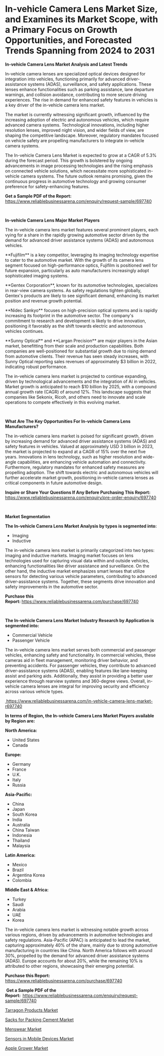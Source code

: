<p><h1>In-vehicle Camera Lens Market Size, and Examines its Market Scope, with a Primary Focus on Growth Opportunities, and Forecasted Trends Spanning from 2024 to 2031</h1></p><p><strong>In-vehicle Camera Lens Market Analysis and Latest Trends</strong></p>
<p><p>In-vehicle camera lenses are specialized optical devices designed for integration into vehicles, functioning primarily for advanced driver-assistance systems (ADAS), surveillance, and safety applications. These lenses enhance functionalities such as parking assistance, lane departure warnings, and collision avoidance, contributing to more secure driving experiences. The rise in demand for enhanced safety features in vehicles is a key driver of the in-vehicle camera lens market.</p><p>The market is currently witnessing significant growth, influenced by the increasing adoption of electric and autonomous vehicles, which require advanced camera systems. Technological innovations, including higher resolution lenses, improved night vision, and wider fields of view, are shaping the competitive landscape. Moreover, regulatory mandates focused on vehicle safety are propelling manufacturers to integrate in-vehicle camera systems.</p><p>The In-vehicle Camera Lens Market is expected to grow at a CAGR of 5.3% during the forecast period. This growth is bolstered by ongoing advancements in image processing technologies and the rising emphasis on connected vehicle solutions, which necessitate more sophisticated in-vehicle camera systems. The future outlook remains promising, given the continuous progress in automotive technology and growing consumer preference for safety-enhancing features.</p></p>
<p><strong>Get a Sample PDF of the Report:&nbsp;</strong> <a href="https://www.reliablebusinessarena.com/enquiry/request-sample/697740?utm_campaign=1290&utm_medium=2&utm_source=Github&utm_content=ia&utm_term=29092024&utm_id=in-vehicle-camera-lens">https://www.reliablebusinessarena.com/enquiry/request-sample/697740</a></p>
<p>&nbsp;</p>
<p><strong>In-vehicle Camera Lens Major Market Players</strong></p>
<p><p>The in-vehicle camera lens market features several prominent players, each vying for a share in the rapidly growing automotive sector driven by the demand for advanced driver assistance systems (ADAS) and autonomous vehicles. </p><p>**Fujifilm** is a key competitor, leveraging its imaging technology expertise to cater to the automotive market. With the growth of its camera lens segment focused on high-performance optics, Fujifilm is positioned well for future expansion, particularly as auto manufacturers increasingly adopt sophisticated imaging systems.</p><p>**Gentex Corporation**, known for its automotive technologies, specializes in rear-view camera systems. As safety regulations tighten globally, Gentex's products are likely to see significant demand, enhancing its market position and revenue growth potential.</p><p>**Nidec Sankyo** focuses on high-precision optical systems and is rapidly increasing its footprint in the automotive sector. The company's commitment to research and development is likely to drive innovation, positioning it favorably as the shift towards electric and autonomous vehicles continues.</p><p>**Sunny Optical** and **Largan Precision** are major players in the Asian market, benefitting from their scale and production capabilities. Both companies are well-positioned for substantial growth due to rising demand from automotive clients. Their revenue has seen steady increases, with Sunny Optical reporting sales revenues of approximately $3 billion in 2022, indicating robust performance.</p><p>The in-vehicle camera lens market is projected to continue expanding, driven by technological advancements and the integration of AI in vehicles. Market growth is anticipated to reach $10 billion by 2025, with a compound annual growth rate (CAGR) of around 12%. This landscape suggests that companies like Sekonix, Ricoh, and others need to innovate and scale operations to compete effectively in this evolving market.</p></p>
<p>&nbsp;</p>
<p><strong>What Are The Key Opportunities For In-vehicle Camera Lens Manufacturers?</strong></p>
<p><p>The in-vehicle camera lens market is poised for significant growth, driven by increasing demand for advanced driver assistance systems (ADAS) and safety features in vehicles. Valued at approximately USD 3 billion in 2023, the market is projected to expand at a CAGR of 15% over the next five years. Innovations in lens technology, such as higher resolution and wide-angle capabilities, are enhancing vehicle automation and connectivity. Furthermore, regulatory mandates for enhanced safety measures are propelling adoption. The shift towards electric and autonomous vehicles will further accelerate market growth, positioning in-vehicle camera lenses as critical components in future automotive design.</p></p>
<p><strong>Inquire or Share Your Questions If Any Before Purchasing This Report:</strong> <a href="https://www.reliablebusinessarena.com/enquiry/pre-order-enquiry/697740?utm_campaign=1290&utm_medium=2&utm_source=Github&utm_content=ia&utm_term=29092024&utm_id=in-vehicle-camera-lens">https://www.reliablebusinessarena.com/enquiry/pre-order-enquiry/697740</a></p>
<p>&nbsp;</p>
<p><strong>Market Segmentation</strong></p>
<p><strong>The In-vehicle Camera Lens Market Analysis by types is segmented into:</strong></p>
<p><ul><li>Imaging</li><li>Inductive</li></ul></p>
<p><p>The in-vehicle camera lens market is primarily categorized into two types: imaging and inductive markets. Imaging market focuses on lens technologies used for capturing visual data within and outside vehicles, enhancing functionalities like driver assistance and surveillance. On the other hand, the inductive market emphasizes smart lenses that utilize sensors for detecting various vehicle parameters, contributing to advanced driver-assistance systems. Together, these segments drive innovation and safety improvements in the automotive sector.</p></p>
<p><strong>Purchase this Report:&nbsp;</strong><a href="https://www.reliablebusinessarena.com/purchase/697740?utm_campaign=1290&utm_medium=2&utm_source=Github&utm_content=ia&utm_term=29092024&utm_id=in-vehicle-camera-lens">https://www.reliablebusinessarena.com/purchase/697740</a></p>
<p>&nbsp;</p>
<p><strong>The In-vehicle Camera Lens Market Industry Research by Application is segmented into:</strong></p>
<p><ul><li>Commercial Vehicle</li><li>Passenger Vehicle</li></ul></p>
<p><p>The in-vehicle camera lens market serves both commercial and passenger vehicles, enhancing safety and functionality. In commercial vehicles, these cameras aid in fleet management, monitoring driver behavior, and preventing accidents. For passenger vehicles, they contribute to advanced driver-assistance systems (ADAS), enabling features like lane-keeping assist and parking aids. Additionally, they assist in providing a better user experience through rearview systems and 360-degree views. Overall, in-vehicle camera lenses are integral for improving security and efficiency across various vehicle types.</p></p>
<p><a href="https://www.reliablebusinessarena.com/in-vehicle-camera-lens-market-r697740?utm_campaign=1290&utm_medium=2&utm_source=Github&utm_content=ia&utm_term=29092024&utm_id=in-vehicle-camera-lens">&nbsp;https://www.reliablebusinessarena.com/in-vehicle-camera-lens-market-r697740</a></p>
<p><strong>In terms of Region, the In-vehicle Camera Lens Market Players available by Region are:</strong></p>
<p>
    <p> <strong> North America: </strong>
        <ul>
            <li>United States</li>
            <li>Canada</li>
        </ul>
        </p> 
    <p> <strong> Europe: </strong>
        <ul>
            <li>Germany</li>
            <li>France</li>
            <li>U.K.</li>
            <li>Italy</li>
            <li>Russia</li>
        </ul>
        </p> 
    <p> <strong> Asia-Pacific: </strong>
        <ul>
            <li>China</li>
            <li>Japan</li>
            <li>South Korea</li>
            <li>India</li>
            <li>Australia</li>
            <li>China Taiwan</li>
            <li>Indonesia</li>
            <li>Thailand</li>
            <li>Malaysia</li>
        </ul>
        </p> 
    <p> <strong> Latin America: </strong>
        <ul>
            <li>Mexico</li>
            <li>Brazil</li>
            <li>Argentina Korea</li>
            <li>Colombia</li>
        </ul>
        </p> 
    <p> <strong> Middle East & Africa: </strong>
        <ul>
            <li>Turkey</li>
            <li>Saudi</li>
            <li>Arabia</li>
            <li>UAE</li>
            <li>Korea</li>
        </ul>
    </p>
    </p>
<p><p>The in-vehicle camera lens market is witnessing notable growth across various regions, driven by advancements in automotive technologies and safety regulations. Asia-Pacific (APAC) is anticipated to lead the market, capturing approximately 40% of the share, mainly due to strong automotive manufacturing in countries like China. North America follows with around 30%, propelled by the demand for advanced driver assistance systems (ADAS). Europe accounts for about 20%, while the remaining 10% is attributed to other regions, showcasing their emerging potential.</p></p>
<p><strong>Purchase this Report: </strong><a href="https://www.reliablebusinessarena.com/purchase/697740?utm_campaign=1290&utm_medium=2&utm_source=Github&utm_content=ia&utm_term=29092024&utm_id=in-vehicle-camera-lens">https://www.reliablebusinessarena.com/purchase/697740</a></p>
<p>&nbsp;<strong>Get a Sample PDF of the Report:&nbsp;&nbsp;</strong><a href="https://www.reliablebusinessarena.com/enquiry/request-sample/697740?utm_campaign=1290&utm_medium=2&utm_source=Github&utm_content=ia&utm_term=29092024&utm_id=in-vehicle-camera-lens">https://www.reliablebusinessarena.com/enquiry/request-sample/697740</a></p>
<p><strong></strong></p>
<p><p><a href="https://issuu.com/reportprime-2/docs/tarragon-products-market-size-2030._633ec03bfe6557?utm_campaign=1290&utm_medium=2&utm_source=Github&utm_content=ia&utm_term=29092024&utm_id=in-vehicle-camera-lens">Tarragon Products Market</a></p><p><a href="https://github.com/lylyparadise/Market-Research-Report-List-5/blob/main/sacks-for-packing-cement-market.md?utm_campaign=1290&utm_medium=2&utm_source=Github&utm_content=ia&utm_term=29092024&utm_id=in-vehicle-camera-lens">Sacks for Packing Cement Market</a></p><p><a href="https://www.linkedin.com/pulse/comprehensive-analysis-global-menswear-market-growth-trends-4q9ef?utm_campaign=1290&utm_medium=2&utm_source=Github&utm_content=ia&utm_term=29092024&utm_id=in-vehicle-camera-lens">Menswear Market</a></p><p><a href="https://issuu.com/reportprime-2/docs/sensors-in-mobile-devices-market-si_f5db2bfaf8d277?utm_campaign=1290&utm_medium=2&utm_source=Github&utm_content=ia&utm_term=29092024&utm_id=in-vehicle-camera-lens">Sensors in Mobile Devices Market</a></p><p><a href="https://www.linkedin.com/pulse/apple-grower-market-global-regional-analysis-focus-region-sclxf?utm_campaign=1290&utm_medium=2&utm_source=Github&utm_content=ia&utm_term=29092024&utm_id=in-vehicle-camera-lens">Apple Grower Market</a></p></p>